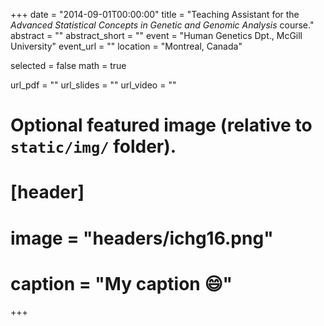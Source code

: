 +++
date = "2014-09-01T00:00:00"
title = "Teaching Assistant for the *Advanced Statistical Concepts in Genetic and Genomic Analysis* course."
abstract = ""
abstract_short = ""
event = "Human Genetics Dpt., McGill University"
event_url = ""
location = "Montreal, Canada"

selected = false
math = true

url_pdf = ""
url_slides = ""
url_video = ""

# Optional featured image (relative to `static/img/` folder).
# [header]
# image = "headers/ichg16.png"
# caption = "My caption :smile:"

+++


